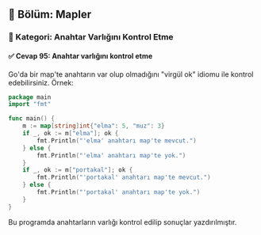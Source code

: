 ## 📘 Bölüm: Mapler  
### 🔹 Kategori: Anahtar Varlığını Kontrol Etme  
#### ✅ Cevap 95: Anahtar varlığını kontrol etme

Go'da bir map'te anahtarın var olup olmadığını "virgül ok" idiomu ile kontrol edebilirsiniz. Örnek:

```go
package main
import "fmt"

func main() {
    m := map[string]int{"elma": 5, "muz": 3}
    if _, ok := m["elma"]; ok {
        fmt.Println("'elma' anahtarı map'te mevcut.")
    } else {
        fmt.Println("'elma' anahtarı map'te yok.")
    }
    if _, ok := m["portakal"]; ok {
        fmt.Println("'portakal' anahtarı map'te mevcut.")
    } else {
        fmt.Println("'portakal' anahtarı map'te yok.")
    }
}
```

Bu programda anahtarların varlığı kontrol edilip sonuçlar yazdırılmıştır.
